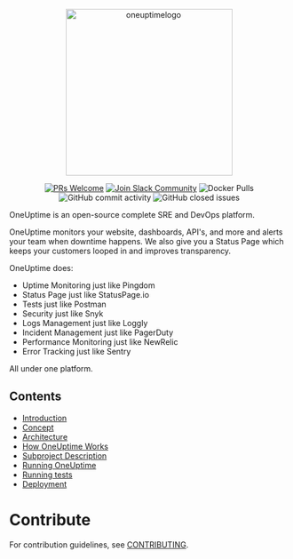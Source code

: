 <p align="center">
  <img width="300" alt="oneuptimelogo" src="https://raw.githubusercontent.com/OneUptime/oneuptime/master/Marketing/logos/OneUptimePNG/7.png">
</p>
<p align="center">
  <a href='http://makeapullrequest.com'><img alt='PRs Welcome' src='https://img.shields.io/badge/PRs-welcome-brightgreen.svg?style=shields'/></a>
  <a href='https://join.slack.com/t/oneuptimedev/shared_invite/zt-17r8o7gkz-nITGan_PS9JYJV6WMm_TsQ'><img alt="Join Slack Community" src="https://img.shields.io/badge/slack%20community-join-blue"/></a>
  <img alt="Docker Pulls" src="https://img.shields.io/docker/pulls/oneuptime/backend"/>
  <img alt="GitHub commit activity" src="https://img.shields.io/github/commit-activity/m/oneuptime/app"/>
  <img alt="GitHub closed issues" src="https://img.shields.io/github/issues-closed/oneuptime/app"/>
</p>

OneUptime is an open-source complete SRE and DevOps platform.

OneUptime monitors your website, dashboards, API's, and more and alerts your team when downtime happens. We also give you a Status Page which keeps your customers looped in and improves transparency.

OneUptime does:

-   Uptime Monitoring just like Pingdom
-   Status Page just like StatusPage.io
-   Tests just like Postman
-   Security just like Snyk
-   Logs Management just like Loggly
-   Incident Management just like PagerDuty
-   Performance Monitoring just like NewRelic
-   Error Tracking just like Sentry

All under one platform.

## Contents

-   [Introduction](/Docs/introduction.md)
-   [Concept](/Docs/concept.md)
-   [Architecture](/Docs/architecture.md)
-   [How OneUptime Works](/Docs/how-oneuptime-works-overview)
-   [Subproject Description](/Docs/project-description.md)
-   [Running OneUptime](/Docs/run.md)
-   [Running tests](/Docs/running-tests.md)
-   [Deployment](/Docs/deployment.md)

# Contribute

For contribution guidelines, see [CONTRIBUTING](/CONTRIBUTING.md).
